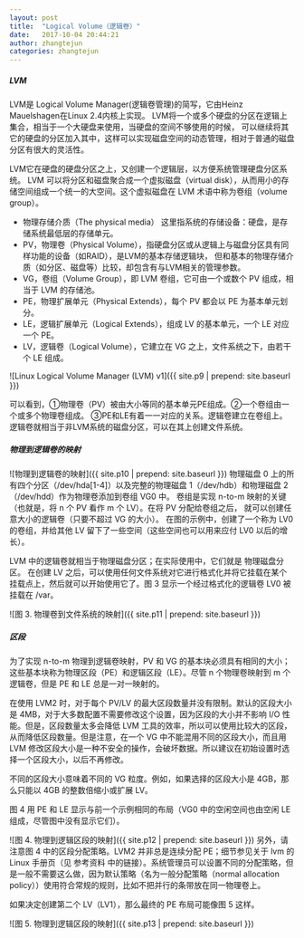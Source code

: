 ```yaml
---
layout: post
title:  "Logical Volume（逻辑卷）"
date:   2017-10-04 20:44:21
author: zhangtejun
categories: zhangtejun
---
```

##### LVM
LVM是 Logical Volume Manager(逻辑卷管理)的简写，它由Heinz Mauelshagen在Linux 2.4内核上实现。
LVM将一个或多个硬盘的分区在逻辑上集合，相当于一个大硬盘来使用，当硬盘的空间不够使用的时候，
可以继续将其它的硬盘的分区加入其中，这样可以实现磁盘空间的动态管理，相对于普通的磁盘分区有很大的灵活性。

LVM它在硬盘的硬盘分区之上，又创建一个逻辑层，以方便系统管理硬盘分区系统。
LVM 可以将分区和磁盘聚合成一个虚拟磁盘（virtual disk），从而用小的存储空间组成一个统一的大空间。这个虚拟磁盘在 LVM 术语中称为卷组（volume group）。

* 物理存储介质（The physical media）
  这里指系统的存储设备：硬盘，是存储系统最低层的存储单元。
* PV，物理卷（Physical Volume），指硬盘分区或从逻辑上与磁盘分区具有同样功能的设备（如RAID），是LVM的基本存储逻辑块，
  但和基本的物理存储介质（如分区、磁盘等）比较，却包含有与LVM相关的管理参数。
* VG，卷组（Volume Group），即 LVM 卷组，它可由一个或数个 PV 组成，相当于 LVM 的存储池。
* PE，物理扩展单元（Physical Extends），每个 PV 都会以 PE 为基本单元划分。
* LE，逻辑扩展单元（Logical Extends），组成 LV 的基本单元，一个 LE 对应一个 PE。
* LV，逻辑卷（Logical Volume），它建立在 VG 之上，文件系统之下，由若干个 LE 组成。

![Linux Logical Volume Manager (LVM) v1]({{ site.p9 | prepend: site.baseurl }})

可以看到，①物理卷（PV）被由大小等同的基本单元PE组成。②一个卷组由一个或多个物理卷组成。
③PE和LE有着一一对应的关系。逻辑卷建立在卷组上。逻辑卷就相当于非LVM系统的磁盘分区，可以在其上创建文件系统。


##### 物理到逻辑卷的映射
![物理到逻辑卷的映射]({{ site.p10 | prepend: site.baseurl }})
物理磁盘 0 上的所有四个分区（/dev/hda[1-4]）以及完整的物理磁盘 1（/dev/hdb）和物理磁盘 2（/dev/hdd）作为物理卷添加到卷组 VG0 中。
卷组是实现 n-to-m 映射的关键（也就是，将 n 个 PV 看作 m 个 LV）。在将 PV 分配给卷组之后， 就可以创建任意大小的逻辑卷（只要不超过 VG 的大小）。
在图的示例中，创建了一个称为 LV0 的卷组，并给其他 LV 留下了一些空间（这些空间也可以用来应付 LV0 以后的增长）。

LVM 中的逻辑卷就相当于物理磁盘分区；在实际使用中，它们就是 物理磁盘分区。
在创建 LV 之后，可以使用任何文件系统对它进行格式化并将它挂载在某个挂载点上，然后就可以开始使用它了。图 3 显示一个经过格式化的逻辑卷 LV0 被挂载在 /var。


![图 3. 物理卷到文件系统的映射]({{ site.p11 | prepend: site.baseurl }})
##### 区段
为了实现 n-to-m 物理到逻辑卷映射，PV 和 VG 的基本块必须具有相同的大小；这些基本块称为物理区段（PE）和逻辑区段（LE）。尽管 n 个物理卷映射到 m 个逻辑卷，但是 PE 和 LE 总是一对一映射的。

在使用 LVM2 时，对于每个 PV/LV 的最大区段数量并没有限制。默认的区段大小是 4MB，对于大多数配置不需要修改这个设置，因为区段的大小并不影响 I/O 性能。但是，区段数量太多会降低 LVM 工具的效率，所以可以使用比较大的区段，从而降低区段数量。但是注意，在一个 VG 中不能混用不同的区段大小，而且用 LVM 修改区段大小是一种不安全的操作，会破坏数据。所以建议在初始设置时选择一个区段大小，以后不再修改。

不同的区段大小意味着不同的 VG 粒度。例如，如果选择的区段大小是 4GB，那么只能以 4GB 的整数倍缩小或扩展 LV。

图 4 用 PE 和 LE 显示与前一个示例相同的布局（VG0 中的空闲空间也由空闲 LE 组成，尽管图中没有显示它们）。

![图 4. 物理到逻辑区段的映射]({{ site.p12 | prepend: site.baseurl }})
另外，请注意图 4 中的区段分配策略。LVM2 并非总是连续分配 PE；细节参见关于 lvm 的 Linux 手册页（见 参考资料 中的链接）。系统管理员可以设置不同的分配策略，但是一般不需要这么做，因为默认策略（名为一般分配策略（normal allocation policy））使用符合常规的规则，比如不把并行的条带放在同一物理卷上。

如果决定创建第二个 LV（LV1），那么最终的 PE 布局可能像图 5 这样。

![图 5. 物理到逻辑区段的映射]({{ site.p13 | prepend: site.baseurl }})
